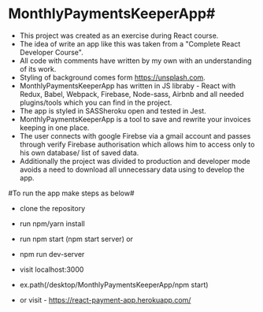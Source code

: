 # MonthlyPaymentsKeeperApp#

* This project was created as an exercise during React course.
* The idea of write an app like this was taken from a "Complete React Developer Course".
* All code with comments have written by my own with an understanding of its work.
* Styling of background comes form https://unsplash.com.
* MonthlyPaymentsKeeperApp has written in JS libraby - React with Redux, Babel, Webpack, Firebase, Node-sass, Airbnb 
and all needed plugins/tools which you can find in the project.
* The app is styled in SASSheroku open and tested in Jest. 
* MonthlyPaymentsKeeperApp is a tool to save and rewrite your invoices keeping in one place.
* The user connects with google Firebse via a gmail account and passes through verify Firebase authorisation which allows him to
access only to his own database/ list of saved data.     
* Additionally the project was divided to production and developer mode avoids a need to download all unnecessary data using to develop the app. 

#To run the app make steps as below#

* clone the repository
* run npm/yarn install
* run npm start (npm start server) or
* npm run dev-server
* visit localhost:3000
* ex.path(/desktop/MonthlyPaymentsKeeperApp/npm start)

* or visit - https://react-payment-app.herokuapp.com/

